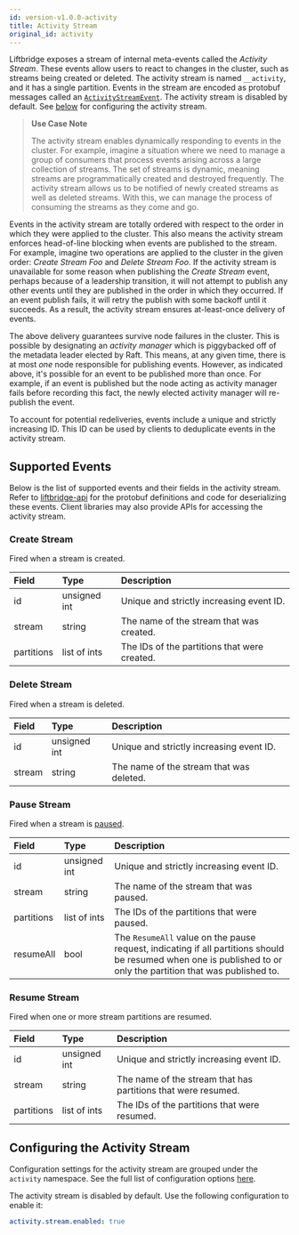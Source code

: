 ```yaml
---
id: version-v1.0.0-activity
title: Activity Stream
original_id: activity
---
```


Liftbridge exposes a stream of internal meta-events called the _Activity
Stream_. These events allow users to react to changes in the cluster, such as
streams being created or deleted. The activity stream is named `__activity`,
and it has a single partition. Events in the stream are encoded as protobuf
messages called an [`ActivityStreamEvent`](https://github.com/liftbridge-io/liftbridge-api/blob/master/api.proto).
The activity stream is disabled by default. See
[below](#configuring-the-activity-stream) for configuring the activity stream.

> **Use Case Note**
>
> The activity stream enables dynamically responding to events in the cluster.
> For example, imagine a situation where we need to manage a group of consumers
> that process events arising across a large collection of streams. The set of
> streams is dynamic, meaning streams are programmatically created and
> destroyed frequently. The activity stream allows us to be notified of newly
> created streams as well as deleted streams. With this, we can manage the
> process of consuming the streams as they come and go.

Events in the activity stream are totally ordered with respect to the order in
which they were applied to the cluster. This also means the activity stream
enforces head-of-line blocking when events are published to the stream. For
example, imagine two operations are applied to the cluster in the given order:
_Create Stream Foo_ and _Delete Stream Foo_. If the activity stream is
unavailable for some reason when publishing the _Create Stream_ event, perhaps
because of a leadership transition, it will not attempt to publish any other
events until they are published in the order in which they occurred. If an
event publish fails, it will retry the publish with some backoff until it
succeeds. As a result, the activity stream ensures at-least-once delivery of
events.

The above delivery guarantees survive node failures in the cluster. This is
possible by designating an _activity manager_ which is piggybacked off of the
metadata leader elected by Raft. This means, at any given time, there is at
most _one_ node responsible for publishing events. However, as indicated above,
it's possible for an event to be published more than once. For example, if an
event is published but the node acting as activity manager fails before
recording this fact, the newly elected activity manager will re-publish the
event.

To account for potential redeliveries, events include a unique and strictly
increasing ID. This ID can be used by clients to deduplicate events in the
activity stream.

## Supported Events

Below is the list of supported events and their fields in the activity stream.
Refer to [liftbridge-api](https://github.com/liftbridge-io/liftbridge-api) for
the protobuf definitions and code for deserializing these events. Client
libraries may also provide APIs for accessing the activity stream.

### Create Stream

Fired when a stream is created.

| Field | Type | Description |
|:----|:----|:----|
| id | unsigned int | Unique and strictly increasing event ID. |
| stream | string | The name of the stream that was created. |
| partitions | list of ints | The IDs of the partitions that were created. |

### Delete Stream

Fired when a stream is deleted.

| Field | Type | Description |
|:----|:----|:----|
| id | unsigned int | Unique and strictly increasing event ID. |
| stream | string | The name of the stream that was deleted. |

### Pause Stream

Fired when a stream is [paused](./pausing_streams.md).

| Field | Type | Description |
|:----|:----|:----|
| id | unsigned int | Unique and strictly increasing event ID. |
| stream | string | The name of the stream that was paused. |
| partitions | list of ints | The IDs of the partitions that were paused. |
| resumeAll | bool | The `ResumeAll` value on the pause request, indicating if all partitions should be resumed when one is published to or only the partition that was published to. |

### Resume Stream

Fired when one or more stream partitions are resumed.

| Field | Type | Description |
|:----|:----|:----|
| id | unsigned int | Unique and strictly increasing event ID. |
| stream | string | The name of the stream that has partitions that were resumed. |
| partitions | list of ints | The IDs of the partitions that were resumed. |

## Configuring the Activity Stream

Configuration settings for the activity stream are grouped under the `activity`
namespace. See the full list of configuration options
[here](./configuration.md#activity-configuration-settings).

The activity stream is disabled by default. Use the following configuration to
enable it:

```yaml
activity.stream.enabled: true
```
